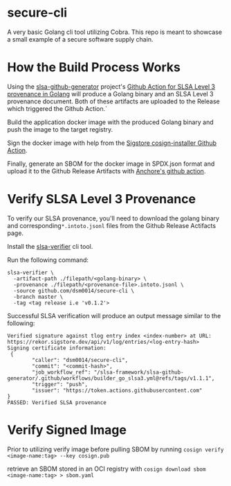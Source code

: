 # secure-cli
A very basic Golang cli tool utilizing Cobra. This repo is meant to showcase
a small example of a secure software supply chain.

# How the Build Process Works
Using the [slsa-github-generator](https://github.com/slsa-framework/slsa-github-generator) 
project's [Github Action for SLSA Level 3 provenance in Golang]((https://github.com/slsa-framework/slsa-github-generator/.github/workflows/builder_go_slsa3.yml@v1.1.1)) 
will produce a Golang binary and an SLSA Level 3 provenance document.
Both of these artifacts are uploaded to the Release which triggered the Github Action.`

Build the application docker image with the produced Golang binary and push the image to the target registry.

Sign the docker image with help from the 
[Sigstore cosign-installer Github Action](https://github.com/sigstore/cosign-installer).

Finally, generate an SBOM for the docker image in SPDX.json format and upload it to the 
Github Release Artifacts with [Anchore's github action](https://github.com/anchore/sbom-action).

# Verify SLSA Level 3 Provenance
To verify our SLSA provenance, you'll need to download the golang binary and 
corresponding`*.intoto.jsonl` files from the Github Release Actifacts page.

Install the [slsa-verifier](https://github.com/slsa-framework/slsa-verifier) cli tool.

Run the following command:
```
slsa-verifier \
  -artifact-path ./filepath/<golang-binary> \
  -provenance ./filepath/<provenance-file>.intoto.jsonl \
  -source github.com/dsm0014/secure-cli \
  -branch master \
  -tag <tag release i.e 'v0.1.2'>          
```

Successful SLSA verification will produce an output message similar to the following:
```
Verified signature against tlog entry index <index-number> at URL: https://rekor.sigstore.dev/api/v1/log/entries/<log-entry-hash>
Signing certificate information:
 {
        "caller": "dsm0014/secure-cli",
        "commit": "<commit-hash>",
        "job_workflow_ref": "/slsa-framework/slsa-github-generator/.github/workflows/builder_go_slsa3.yml@refs/tags/v1.1.1",
        "trigger": "push",
        "issuer": "https://token.actions.githubusercontent.com"
}
PASSED: Verified SLSA provenance
```


# Verify Signed Image
Prior to utilizing 
verify image before pulling SBOM by running `cosign verify <image-name:tag> --key cosign.pub`

retrieve an SBOM stored in an OCI registry with `cosign download sbom <image-name:tag> > sbom.yaml`







